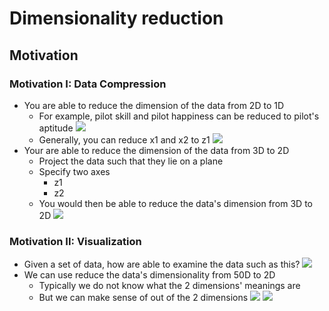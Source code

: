 # Dimensionality reduction

## Motivation

### Motivation I: Data Compression
- You are able to reduce the dimension of the data from 2D to 1D
    - For example, pilot skill and pilot happiness can be reduced to pilot's aptitude
    ![](img/unsupervisedlearning14.png)
    - Generally, you can reduce x1 and x2 to z1
    ![](img/unsupervisedlearning15.png)
- Your are able to reduce the dimension of the data from 3D to 2D
    - Project the data such that they lie on a plane
    - Specify two axes
        - z1
        - z2
    - You would then be able to reduce the data's dimension from 3D to 2D
    ![](img/unsupervisedlearning16.png)

### Motivation II: Visualization
- Given a set of data, how are able to examine the data such as this?
![](img/unsupervisedlearning17.png)
- We can use reduce the data's dimensionality from 50D to 2D 
    - Typically we do not know what the 2 dimensions' meanings are
    - But we can make sense of out of the 2 dimensions
![](img/unsupervisedlearning18.png)
![](img/unsupervisedlearning19.png)

